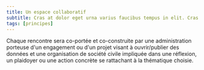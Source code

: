 ```yaml
---
title: Un espace collaboratif
subtitle: Cras at dolor eget urna varius faucibus tempus in elit. Cras a dui imperdiet, tempus metus quis, pharetra turpis.
tags: [principes]
---
```



Chaque rencontre sera co-portée et co-construite par une administration porteuse d'un engagement ou d'un projet visant à ouvrir/publier des données et une organisation de société civile impliquée dans une réflexion, un plaidoyer ou une action concrète se rattachant à la thématique choisie.
